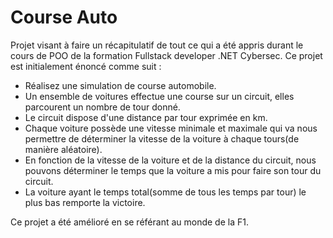# Course Auto

Projet visant à faire un récapitulatif de tout ce qui a été appris durant le cours de POO de la formation Fullstack developer .NET Cybersec.
Ce projet est initialement énoncé comme suit :


- Réalisez une simulation de course automobile.
- Un ensemble de voitures effectue une course sur un circuit, elles parcourent un nombre de tour donné.
- Le circuit dispose d'une distance par tour exprimée en km.
- Chaque voiture possède une vitesse minimale et maximale qui va nous permettre de déterminer la vitesse de la voiture à chaque tours(de manière aléatoire).
- En fonction de la vitesse de la voiture et de la distance du circuit, nous pouvons déterminer le temps que la voiture a mis pour faire son tour du circuit.
- La voiture ayant le temps total(somme de tous les temps par tour) le plus bas remporte la victoire.


Ce projet a été amélioré en se référant au monde de la F1.

